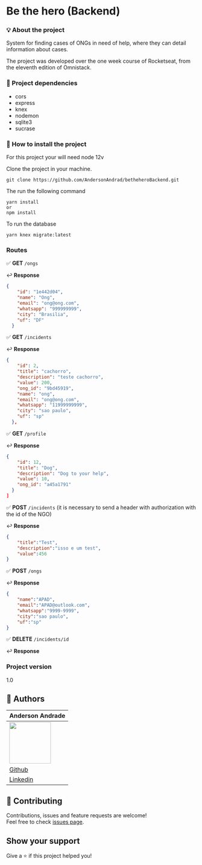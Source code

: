 # Be the hero (Backend)

###  :bulb: ​About the project

System for finding cases of ONGs in need of help, where they can detail information about cases.

The project was developed over the one week course of Rocketseat, from the eleventh edition of Omnistack.

### :memo: Project dependencies

- cors
- express 
- knex
- nodemon
- sqlite3
- sucrase

### 🚀 How to install the project

For this project your will need node 12v

Clone the project in your machine.

```
git clone https://github.com/AndersonAndrad/betheheroBackend.git
```

The run the following command

```
yarn install
or 
npm install
```

To run the database

```
yarn knex migrate:latest
```

### Routes

✅ **GET** `/ongs`

↩ **Response**

```json
{
    "id": "1e442d04",
    "name": "Ong",
    "email": "ong@ong.com",
    "whatsapp": "999999999",
    "city": "Brasilia",
    "uf": "DF"
  }
```

✅ **GET** `/incidents`

↩ **Response**

```json
{
    "id": 2,
    "title": "cachorro",
    "description": "teste cachorro",
    "value": 200,
    "ong_id": "9bd45919",
    "name": "ong",
    "email": "ong@ong.com",
    "whatsapp": "11999999999",
    "city": "sao paulo",
    "uf": "sp"
  },
```

✅ **GET** `/profile`

↩ **Response**

```json
{
    "id": 12,
    "title": "Dog",
    "description": "Dog to your help",
    "value": 10,
    "ong_id": "a45a1791"
  }
]
```

✅ **POST** `/incidents` (it is necessary to send a header with authorization with the id of the NGO)

↩ **Response**

```json
{
	"title":"Test",
	"description":"isso e um test",
	"value":456
}
```

✅ **POST** `/ongs`

↩ **Response**

```json
{
	"name":"APAD",
	"email":"APAD@outlook.com",
	"whatsapp":"9999-9999",
	"city":"sao paulo",
	"uf":"sp"
}
```

✅ **DELETE** `/incidents/id` 

↩ **Response**

### Project version

1.0

## 👤 Authors

| Anderson Andrade                                             |
| ------------------------------------------------------------ |
| <img src="https://avatars0.githubusercontent.com/u/31743641?s=400&u=b6d9e1c428279846440325b0fae90f4b9c4d1d98&v=4" width="110"> |
| <a href="https://github.com/AndersonAndrad">Github</a>       |
| <a href="https://www.linkedin.com/in/AndersonAndrad/">Linkedin</a> |

## 🤝 Contributing

Contributions, issues and feature requests are welcome!<br />Feel free to check [issues page](https://github.com/andersonandrad/betheherobackend/issues).

## Show your support

Give a ⭐️ if this project helped you!